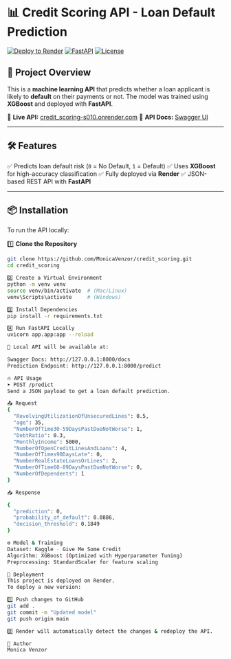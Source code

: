 # 📊 Credit Scoring API - Loan Default Prediction

[![Deploy to Render](https://img.shields.io/badge/Live%20API-Online-green)](https://credit_scoring-s010.onrender.com)
[![FastAPI](https://img.shields.io/badge/Made%20With-FastAPI-blue)](https://fastapi.tiangolo.com/)
[![License](https://img.shields.io/badge/License-MIT-blue.svg)](LICENSE)

## 🚀 Project Overview
This is a **machine learning API** that predicts whether a loan applicant is likely to **default** on their payments or not.
The model was trained using **XGBoost** and deployed with **FastAPI**.

🔗 **Live API:** [credit_scoring-s010.onrender.com](https://credit_scoring-s010.onrender.com)
📑 **API Docs:** [Swagger UI](https://credit_scoring-s010.onrender.com/docs)

---

## 🛠️ Features
✅ Predicts loan default risk (`0` = No Default, `1` = Default)
✅ Uses **XGBoost** for high-accuracy classification
✅ Fully deployed via **Render**
✅ JSON-based REST API with **FastAPI**

---

## 📦 Installation
To run the API locally:

1️⃣ **Clone the Repository**
```bash
git clone https://github.com/MonicaVenzor/credit_scoring.git
cd credit_scoring

2️⃣ Create a Virtual Environment
python -m venv venv
source venv/bin/activate  # (Mac/Linux)
venv\Scripts\activate     # (Windows)

3️⃣ Install Dependencies
pip install -r requirements.txt

4️⃣ Run FastAPI Locally
uvicorn app.app:app --reload

📌 Local API will be available at:

Swagger Docs: http://127.0.0.1:8000/docs
Prediction Endpoint: http://127.0.0.1:8000/predict

🔥 API Usage
➤ POST /predict
Send a JSON payload to get a loan default prediction.

📤 Request
{
  "RevolvingUtilizationOfUnsecuredLines": 0.5,
  "age": 35,
  "NumberOfTime30-59DaysPastDueNotWorse": 1,
  "DebtRatio": 0.3,
  "MonthlyIncome": 5000,
  "NumberOfOpenCreditLinesAndLoans": 4,
  "NumberOfTimes90DaysLate": 0,
  "NumberRealEstateLoansOrLines": 2,
  "NumberOfTime60-89DaysPastDueNotWorse": 0,
  "NumberOfDependents": 1
}

📥 Response

{
  "prediction": 0,
  "probability_of_default": 0.0886,
  "decision_threshold": 0.1849
}

⚙️ Model & Training
Dataset: Kaggle - Give Me Some Credit
Algorithm: XGBoost (Optimized with Hyperparameter Tuning)
Preprocessing: StandardScaler for feature scaling

🚀 Deployment
This project is deployed on Render.
To deploy a new version:

1️⃣ Push changes to GitHub
git add .
git commit -m "Updated model"
git push origin main

2️⃣ Render will automatically detect the changes & redeploy the API.

👤 Author
Monica Venzor

